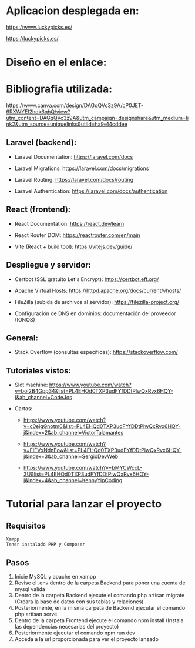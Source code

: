 # Aplicacion desplegada en:

https://www.luckypicks.es/

https://luckypicks.es/

# Diseño en el enlace: 

# Bibliografia utilizada:
  https://www.canva.com/design/DAGqQVc3z9A/cP0JET-6RXWYEI2hdk6qhQ/view?utm_content=DAGqQVc3z9A&utm_campaign=designshare&utm_medium=link2&utm_source=uniquelinks&utlId=ha9e14cddee
## Laravel (backend):

  - Laravel Documentation: https://laravel.com/docs

  - Laravel Migrations: https://laravel.com/docs/migrations

  - Laravel Routing: https://laravel.com/docs/routing

  - Laravel Authentication: https://laravel.com/docs/authentication

## React (frontend):

  - React Documentation: https://react.dev/learn

  - React Router DOM: https://reactrouter.com/en/main

  - Vite (React + build tool): https://vitejs.dev/guide/

## Despliegue y servidor:

  - Certbot (SSL gratuito Let's Encrypt): https://certbot.eff.org/

  - Apache Virtual Hosts: https://httpd.apache.org/docs/current/vhosts/

  - FileZilla (subida de archivos al servidor): https://filezilla-project.org/

  - Configuración de DNS en dominios: documentación del proveedor (IONOS)

## General:

  - Stack Overflow (consultas específicas): https://stackoverflow.com/

## Tutoriales vistos:

  - Slot machine: https://www.youtube.com/watch?v=boI2B4Gpp34&list=PL4EHQd0TXP3udFYfDDtPlwQxRvx6HQY-j&ab_channel=CodeJos

  - Cartas:
      - https://www.youtube.com/watch?v=c0eigGnotm0&list=PL4EHQd0TXP3udFYfDDtPlwQxRvx6HQY-j&index=2&ab_channel=VictorTalamantes

      - https://www.youtube.com/watch?v=FIEVxNdnEow&list=PL4EHQd0TXP3udFYfDDtPlwQxRvx6HQY-j&index=3&ab_channel=SergioDevWeb

      - https://www.youtube.com/watch?v=bMYCWccL-3U&list=PL4EHQd0TXP3udFYfDDtPlwQxRvx6HQY-j&index=4&ab_channel=KennyYipCoding

# Tutorial para lanzar el proyecto

  ## Requisitos
    Xampp
    Tener instalado PHP y Composer

  ## Pasos
  1. Inicie MySQL y apache en xampp
  2. Revise el .env dentro de la carpeta Backend para poner una cuenta de mysql valida
  3. Dentro de la carpeta Backend ejecute el comando php artisan migrate (Creara la base de datos con sus tablas y relaciones)
  4. Posteriormente, en la misma carpeta de Backend ejecutar el comando php artisan serve
  5. Dentro de la carpeta Frontend ejecute el comando npm install (Instala las dependencias necesarias del proyecto)
  6. Posteriormente ejecutar el comando npm run dev
  5. Acceda a la url proporcionada para ver el proyecto lanzado
    
